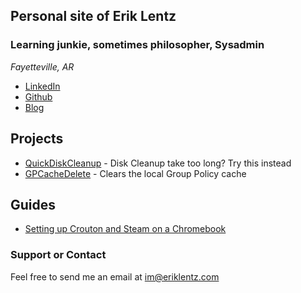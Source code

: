 ## Personal site of Erik Lentz
### Learning junkie, sometimes philosopher, Sysadmin
*Fayetteville, AR*
- [LinkedIn](https://www.linkedin.com/in/eriklentz/)
- [Github](https://github.com/eriklentz)
- [Blog](https://thespecter.net/blog)

## Projects

- [QuickDiskCleanup](https://github.com/ErikLentz/QuickDiskCleanup) - Disk Cleanup take too long? Try this instead
- [GPCacheDelete](https://github.com/ErikLentz/GPCacheDelete) - Clears the local Group Policy cache

## Guides

- [Setting up Crouton and Steam on a Chromebook](http://thespecter.net/blog/technology/setting-up-steam-on-a-chromebook-with-crouton-and-linux/)

### Support or Contact

Feel free to send me an email at [im@eriklentz.com](mailto:im@eriklentz.com)
